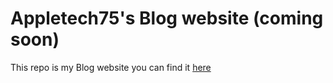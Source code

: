 # Appletech75's Blog website (coming soon)

This repo is my Blog website you can find it [here](https://appletech75.github.io/appletech75-blog)


